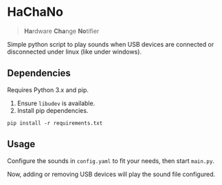 # HaChaNo

> **Ha**rdware **Cha**nge **No**tifier

Simple python script to play sounds when USB devices are connected or disconnected under linux (like under windows).

## Dependencies

Requires Python 3.x and pip.

1. Ensure `libudev` is available.
2. Install pip dependencies.
 ```shell script
pip install -r requirements.txt
```
 
## Usage

Configure the sounds in `config.yaml` to fit your needs, then start `main.py`.

Now, adding or removing USB devices will play the sound file configured.
